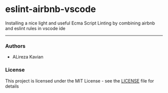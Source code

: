 # eslint-airbnb-vscode
Installing a nice light and useful Ecma Script Linting by combining airbnb and eslint rules in vscode ide



<hr />


### Authors
- ALireza Kavian

### License
This project is licensed under the MIT License - see the [LICENSE](./LICENSE) file for details
